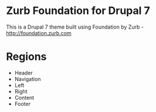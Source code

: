 Zurb Foundation for Drupal 7
============================

This is a Drupal 7 theme built using Foundation by Zurb - http://foundation.zurb.com


Regions
==============

* Header
* Navigation
* Left
* Right
* Content
* Footer

